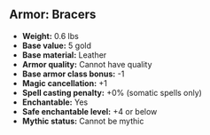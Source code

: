 ## Armor: Bracers

- **Weight:** 0.6 lbs
- **Base value:** 5 gold
- **Base material:** Leather
- **Armor quality:** Cannot have quality
- **Base armor class bonus:** -1
- **Magic cancellation:** +1
- **Spell casting penalty:** +0% (somatic spells only)
- **Enchantable:** Yes
- **Safe enchantable level:** +4 or below
- **Mythic status:** Cannot be mythic
